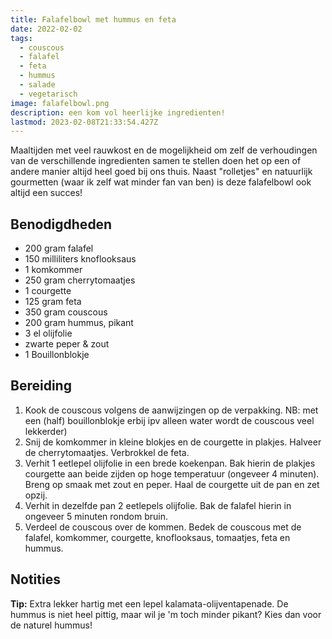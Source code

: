 ```yaml
---
title: Falafelbowl met hummus en feta
date: 2022-02-02
tags:
  - couscous
  - falafel
  - feta
  - hummus
  - salade
  - vegetarisch
image: falafelbowl.png
description: een kom vol heerlijke ingredienten!
lastmod: 2023-02-08T21:33:54.427Z
---
```

Maaltijden met veel rauwkost en de mogelijkheid om zelf de verhoudingen van de verschillende ingredienten samen te stellen doen het op een of andere manier altijd heel goed bij ons thuis. Naast "rolletjes" en natuurlijk gourmetten (waar ik zelf wat minder fan van ben) is deze falafelbowl ook altijd een succes!

## Benodigdheden

-   200 gram  falafel 
-   150 milliliters  knoflooksaus 
-   1  komkommer 
-   250 gram  cherrytomaatjes 
-   1  courgette 
-   125 gram  feta 
-   350 gram  couscous 
-   200 gram  hummus, pikant 
-   3  el olijfolie 
-   zwarte peper & zout 
-   1  Bouillonblokje  

## Bereiding

1.  Kook de couscous volgens de aanwijzingen op de verpakking. NB: met een (half) bouillonblokje erbij ipv alleen water wordt de couscous veel lekkerder) 
2.  Snij de komkommer in kleine blokjes en de courgette in plakjes. Halveer de cherrytomaatjes. Verbrokkel de feta. 
3.  Verhit 1 eetlepel olijfolie in een brede koekenpan. Bak hierin de plakjes courgette aan beide zijden op hoge temperatuur (ongeveer 4 minuten). Breng op smaak met zout en peper. Haal de courgette uit de pan en zet opzij. 
4.  Verhit in dezelfde pan 2 eetlepels olijfolie. Bak de falafel hierin in ongeveer 5 minuten rondom bruin. 
5.  Verdeel de couscous over de kommen. Bedek de couscous met de falafel, komkommer, courgette, knoflooksaus, tomaatjes, feta en hummus. 

## Notities

**Tip:** Extra lekker hartig met een lepel kalamata-olijventapenade. De hummus is niet heel pittig, maar wil je 'm toch minder pikant? Kies dan voor de naturel hummus!